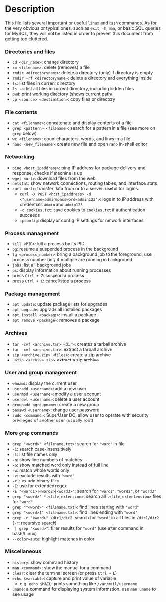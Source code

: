 # Description
This file lists several important or useful ```linux``` and ```bash``` commands. As for the very obvious or typical ones, such as ```exit```, ```-h```, ```man```, or basic SQL queries for MySQL, they will not be listed in order to prevent this document from getting too cluttered.

### Directories and files
- ```cd <dir_name>```: change directory
- ```rm <filename>```: delete (removes) a file
- ```rmdir <directoryname>```: delete a directory (only) if directory is empty
- ```rmdir -rf <directoryname>```: delete a directory and everything inside
- ```ls```: list files in current directory
- ```ls -a```: list all files in current directory, including hidden files
- ```pwd```: print working directory (shows current path)
- ```cp <source> <destination>```: copy files or directory
### File contents
- ```cat <filename>```: concatenate and display contents of a file
- ```grep <pattern> <filename>```: search for a pattern in a file (see more on ```grep``` below)
- ```wc <filename>```: count characters, words, and lines in a file
- ```nano <new_filename>```: create new file and open ```nano``` in-shell editor
### Networking
- ```ping <host_ipaddress>```: ping IP address for package delivery and response, checks if machine is up
- ```wget <url>```: download files from the web
- ```netstat```: show network connections, routing tables, and interface stats
- ```curl <url>```: transfer data from or to a server. useful for logins.
  - ```curl -X POST <host_ipaddress> -d <"username=admin&password=admin123">```: logs in to IP address with credentials ```admin``` and ```admin123```
  - ```-c cookies.txt```: save cookies to ```cookies.txt``` if authentication succeeds
  - ```ipconfig```: display or config IP settings for network interfaces
### Process management
- ```kill <PID>```: kill a process by its PID
- ```bg```: resume a suspended process in the background
- ```fg <process_number>```: bring a background job to the foreground, use process number only if multiple are running in background
- ```jobs```: list all background jobs
- ```ps```: display information about running processes
- press ```Ctrl + Z```: suspend a process
- press ```Ctrl + C```: cancel/stop a process
### Package management
- ```apt update```: update package lists for upgrades
- ```apt upgrade```: upgrade all installed packages
- ```apt install <package>```: install a package
- ```apt remove <package>```: removes a package
### Archives
- ```tar -cvf <archive.tar> <dir>```: creates a tarball archive
- ```tar -xvf <archive.tar>```: extract a tarball archive
- ```zip <archive.zip> <files>```: create a zip archive
- ```unzip <archive.zip>```: extract a zip archive
### User and group management
- ```whoami```: display the current user
- ```useradd <username>```: add a new user
- ```usermod <username>```: modify a user account
- ```userdel <username>```: delete a user account
- ```groupadd <groupname>```: create a new group
- ```passwd <username>```: change user password
- ```sudo <command>```: SuperUser DO, allow user to operate with security privileges of another user (usually root)
### More ```grep``` commands
- ```grep "<word>" <filename.txt>```: search for ```"word"``` in file
- ```-i```: search case-insensitively
- ```-l```: list file names only
- ```-n```: show line numbers of matches
- ```-o```: show matched word only instead of full line
- ```-w```: match whole words only
- ```-v```: exclude results with ```"word"```
- ```-rI```: exlude binary files
- ```-E```: use for extended regex
- ```-E "<word1>|<word2>|<word3>"```: search for ```"word1"```, ```"word2"```, or ```"word3"```
- ```grep "<word>" *.<file_extension>```: search all ```.<file_extentension>``` files for ```"word"```
- ```grep "^<word>" <filename.txt>```: find lines starting with ```"word"```
- ```grep "<word>$" <filename.txt>```: find lines ending with ```"word"```
- ```grep -r "<word>" /dir1/dir2```: search for ```"word"``` in all files in ```/dir1/dir2``` (```-r```: recursive search)
- ``` | grep "<word>"```: filter results for ```"word"``` (use after command in bash/Linux)
- ```--color=auto```: highlight matches in color
### Miscellaneous
- ```history```: show command history
- ```man <command>```: show the manual for a command
- ```clear```: clear the terminal screen (or press ```Ctrl + L```)
- ```echo $variable```: capture and print value of variable
    - e.g. ```echo $MAIL```: prints something like ```/var/mail/username```
- ```uname```: a command for displaying system information. use ```man uname``` to see usage
